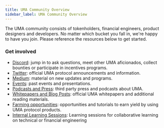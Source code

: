 ```yaml
---
title: UMA Community Overview
sidebar_label: UMA Community Overview
---
```


The UMA community consists of tokenholders, financial engineers, product designers and developers. No matter which bucket you fall in, we're happy to have you join. Please reference the resources below to get started.

### Get involved

- [Discord](https://discord.umaproject.org/): jump in to ask questions, meet other UMA aficionados, collect bounties or participate in incentives programs.
- [Twitter](https://twitter.com/UMAprotocol): official UMA protocol announcements and information.
- [Medium](https://medium.com/uma-project): material on new updates and programs.
- [Events](/community/events): past events and presentations.
- [Podcasts and Press](/community/press): third party press and podcasts about UMA.
- [Whitepapers and Blog Posts](/community/blog-posts): official UMA whitepapers and additional reading materials.
- [Farming opportunities](/users/mint-farm-yusd): opportunities and tutorials to earn yield by using UMA protocol products.
- [Internal Learning Sessions](https://www.notion.so/umaproject/Internal-Learning-Sessions-37bfc33a941841a4906fa14f414d3a80): Learning sessions for collaborative learning on technical or financial engineering
